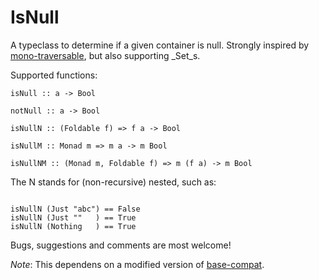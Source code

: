 IsNull
======

A typeclass to determine if a given container is null.
Strongly inspired by [mono-traversable](https://hackage.haskell.org/package/mono-traversable), 
but also supporting _Set_s. 

Supported functions:

```
isNull :: a -> Bool

notNull :: a -> Bool

isNullN :: (Foldable f) => f a -> Bool

isNullM :: Monad m => m a -> m Bool

isNullNM :: (Monad m, Foldable f) => m (f a) -> m Bool
```

The N stands for (non-recursive) nested, such as:

```

isNullN (Just "abc") == False
isNullN (Just ""   ) == True
isNullN (Nothing   ) == True

```

Bugs, suggestions and comments are most welcome!

_Note_: This dependens on a modified version of [base-compat](https://github.com/jcristovao/base-compat).
